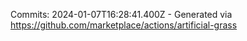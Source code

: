 Commits: 2024-01-07T16:28:41.400Z - Generated via https://github.com/marketplace/actions/artificial-grass
<br>
